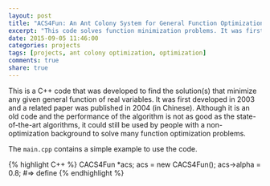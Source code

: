 ```yaml
---
layout: post
title: "ACS4Fun: An Ant Colony System for General Function Optimization"
excerpt: "This code solves function minimization problems. It was first wrote in 2003 with some minor updates."
date: 2015-09-05 11:46:00
categories: projects
tags: [projects, ant colony optimization, optimization]
comments: true
share: true
---
```


This is a C++ code that was developed to find the solution(s) that minimize any given general function of real variables. It was first developed in 2003 and a related paper was published in 2004 (in Chinese). Although it is an old code and the performance of the algorithm is not as good as the state-of-the-art algorithms, it could still be used by people with a non-optimization background to solve many function optimization problems.

The `main.cpp` contains a simple example to use the code.

{% highlight C++ %}
CACS4Fun \*acs;
acs = new CACS4Fun();
acs-\>alpha = 0.8;
#=> define
{% endhighlight %}

